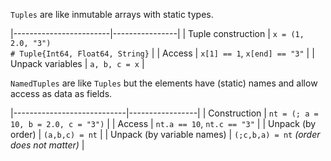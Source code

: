 `Tuples` are like inmutable arrays with static types.

|------------------------|----------------|
| Tuple construction     | `x = (1, 2.0, "3")` <br>`# Tuple{Int64, Float64, String}` |
| Access                 | `x[1] == 1`, `x[end] == "3"` |
| Unpack variables       | `a, b, c = x` |


`NamedTuples` are like `Tuples` but the elements have (static) names and allow access as data as fields.

|----------------------------|-----------------|
| Construction   | `nt = (; a = 10, b = 2.0, c = "3")` |
| Access         | `nt.a == 10`, `nt.c == "3"` |
| Unpack (by order)        | `(a,b,c) = nt` |
| Unpack (by variable names)        | `(;c,b,a) = nt` *(order does not matter)* |